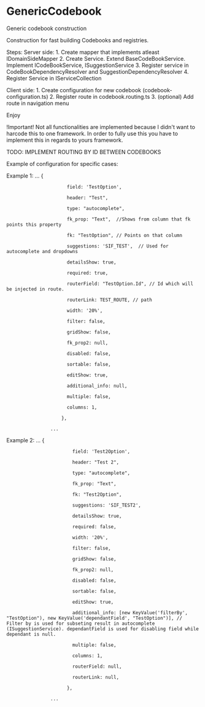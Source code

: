 # GenericCodebook
Generic codebook construction


Construction for fast building Codebooks and registries.

Steps:
  Server side:
    1. Create mapper that implements atleast IDomainSideMapper
    2. Create Service. 
        Extend BaseCodeBookService.
        Implement ICodeBookService, ISuggestionService
    3. Register service in CodeBookDependencyResolver and SuggestionDependencyResolver
    4. Register Service in IServiceCollection

  Client side:
    1. Create configuration for new codebook (codebook-configuration.ts)
    2. Register route in codebook.routing.ts
    3. (optional) Add route in navigation menu
    
Enjoy
 
 
 !Important!
 Not all functionalities are implemented because I didn't want to harcode this to one framework. 
 In order to fully use this you have to implement this in regards to yours framework.
 
 TODO: IMPLEMENT ROUTING BY ID BETWEEN CODEBOOKS
  
  
  Example of configuration for specific cases:
  
 Example 1:
                    ...
                        {
                        
                          field: 'TestOption',
                          
                          header: "Test",
                          
                          type: "autocomplete",
                          
                          fk_prop: "Text",  //Shows from column that fk points this property
                          
                          fk: "TestOption", // Points on that column
                          
                          suggestions: 'SIF_TEST',  // Used for autocomplete and dropdowns
                          
                          detailsShow: true,
                          
                          required: true,
                          
                          routerField: "TestOption.Id", // Id which will be injected in route.
                          
                          routerLink: TEST_ROUTE, // path
                          
                          width: '20%',
                          
                          filter: false,
                          
                          gridShow: false,
                          
                          fk_prop2: null,
                          
                          disabled: false,
                          
                          sortable: false,
                          
                          editShow: true,
                          
                          additional_info: null,
                          
                          multiple: false,
                          
                          columns: 1,
                          
                        },
                        
                    ...
                    
 Example 2:
                    ...
                          {
                          
                            field: 'Test2Option',
                            
                            header: "Test 2",
                            
                            type: "autocomplete",
                            
                            fk_prop: "Text",
                            
                            fk: "Test2Option",
                            
                            suggestions: 'SIF_TEST2',
                            
                            detailsShow: true,
                            
                            required: false,
                            
                            width: '20%',
                            
                            filter: false,
                            
                            gridShow: false,
                            
                            fk_prop2: null,
                            
                            disabled: false,
                            
                            sortable: false,
                            
                            editShow: true,
                            
                            additional_info: [new KeyValue('filterBy', "TestOption"), new KeyValue('dependantField', "TestOption")], // Filter by is used for subseting result in autocomplete (ISuggestionService). dependantField is used for disabling field while dependant is null. 
                            
                            multiple: false,
                            
                            columns: 1,
                            
                            routerField: null,
                            
                            routerLink: null,
                            
                          },
                          
                    ...
                    
